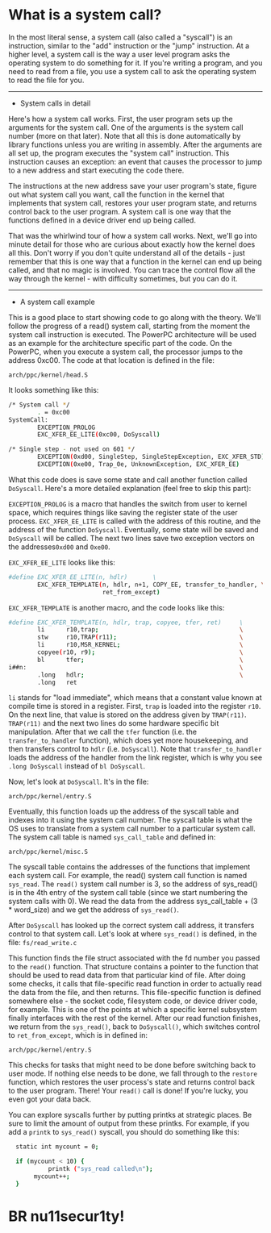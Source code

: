 # What is a system call?

In the most literal sense, a system call (also called a "syscall") is an instruction, similar to the "add" instruction or the "jump" instruction. At a higher level, a system call is the way a user level program asks the operating system to do something for it. If you're writing a program, and you need to read from a file, you use a system call to ask the operating system to read the file for you.

-----------------------------------------------------------------------------------------------------------------------------
- System calls in detail

Here's how a system call works. First, the user program sets up the arguments for the system call. One of the arguments is the system call number (more on that later). Note that all this is done automatically by library functions unless you are writing in assembly. After the arguments are all set up, the program executes the "system call" instruction. This instruction causes an exception: an event that causes the processor to jump to a new address and start executing the code there.

The instructions at the new address save your user program's state, figure out what system call you want, call the function in the kernel that implements that system call, restores your user program state, and returns control back to the user program. A system call is one way that the functions defined in a device driver end up being called.

That was the whirlwind tour of how a system call works. Next, we'll go into minute detail for those who are curious about exactly how the kernel does all this. Don't worry if you don't quite understand all of the details - just remember that this is one way that a function in the kernel can end up being called, and that no magic is involved. You can trace the control flow all the way through the kernel - with difficulty sometimes, but you can do it.

-----------------------------------------------------------------------------------------------------------------------------
- A system call example

This is a good place to start showing code to go along with the theory. We'll follow the progress of a read() system call, starting from the moment the system call instruction is executed. The PowerPC architecture will be used as an example for the architecture specific part of the code. On the PowerPC, when you execute a system call, the processor jumps to the address 0xc00. The code at that location is defined in the file:

`arch/ppc/kernel/head.S`

It looks something like this:

```bash
/* System call */
        . = 0xc00
SystemCall:
        EXCEPTION_PROLOG
        EXC_XFER_EE_LITE(0xc00, DoSyscall)

/* Single step - not used on 601 */
        EXCEPTION(0xd00, SingleStep, SingleStepException, EXC_XFER_STD)
        EXCEPTION(0xe00, Trap_0e, UnknownException, EXC_XFER_EE)
```

What this code does is save some state and call another function called `DoSyscall`. Here's a more detailed explanation (feel free to skip this part):

`EXCEPTION_PROLOG` is a macro that handles the switch from user to kernel space, which requires things like saving the register state of the user process. `EXC_XFER_EE_LITE` is called with the address of this routine, and the address of the function `DoSyscall`. Eventually, some state will be saved and `DoSyscall` will be called. The next two lines save two exception vectors on the addresses`0xd00` and `0xe00`.

`EXC_XFER_EE_LITE` looks like this:

```bash
#define EXC_XFER_EE_LITE(n, hdlr)       \
        EXC_XFER_TEMPLATE(n, hdlr, n+1, COPY_EE, transfer_to_handler, \
                          ret_from_except)
```

`EXC_XFER_TEMPLATE` is another macro, and the code looks like this:

```bash
#define EXC_XFER_TEMPLATE(n, hdlr, trap, copyee, tfer, ret)     \
        li      r10,trap;                                       \
        stw     r10,TRAP(r11);                                  \
        li      r10,MSR_KERNEL;                                 \
        copyee(r10, r9);                                        \
        bl      tfer;                                           \
i##n:                                                           \
        .long   hdlr;                                           \
        .long   ret
```

`li` stands for "load immediate", which means that a constant value known at compile time is stored in a register. First, `trap` is loaded into the register `r10`. On the next line, that value is stored on the address given by `TRAP(r11)`. `TRAP(r11)` and the next two lines do some hardware specific bit manipulation. After that we call the `tfer` function (i.e. the `transfer_to_handler` function), which does yet more housekeeping, and then transfers control to `hdlr` (i.e. `DoSyscall`). Note that `transfer_to_handler` loads the address of the handler from the link register, which is why you see `.long DoSyscall` instead of `bl DoSyscall`.

Now, let's look at `DoSyscall`. It's in the file:

`arch/ppc/kernel/entry.S`

Eventually, this function loads up the address of the syscall table and indexes into it using the system call number. The syscall table is what the OS uses to translate from a system call number to a particular system call. The system call table is named `sys_call_table` and defined in:

`arch/ppc/kernel/misc.S`

The syscall table contains the addresses of the functions that implement each system call. For example, the read() system call function is named `sys_read`. The `read()` system call number is 3, so the address of sys_read() is in the 4th entry of the system call table (since we start numbering the system calls with 0). We read the data from the address sys_call_table + (3 * word_size) and we get the address of `sys_read()`.

After `DoSyscall` has looked up the correct system call address, it transfers control to that system call. Let's look at where `sys_read()` is defined, in the file:
`fs/read_write.c`

This function finds the file struct associated with the fd number you passed to the `read()` function. That structure contains a pointer to the function that should be used to read data from that particular kind of file. After doing some checks, it calls that file-specific read function in order to actually read the data from the file, and then returns. This file-specific function is defined somewhere else - the socket code, filesystem code, or device driver code, for example. This is one of the points at which a specific kernel subsystem finally interfaces with the rest of the kernel. After our read function finishes, we return from the `sys_read()`, back to `DoSyscall()`, which switches control to `ret_from_except`, which is in defined in:

`arch/ppc/kernel/entry.S`

This checks for tasks that might need to be done before switching back to user mode. If nothing else needs to be done, we fall through to the `restore` function, which restores the user process's state and returns control back to the user program. There! Your `read()` call is done! If you're lucky, you even got your data back.

You can explore syscalls further by putting printks at strategic places. Be sure to limit the amount of output from these printks. For example, if you add a `printk` to `sys_read()` syscall, you should do something like this:

```bash
  static int mycount = 0;

  if (mycount < 10) {
           printk ("sys_read called\n");
	   mycount++;
  }
 ```
 # BR nu11secur1ty!
